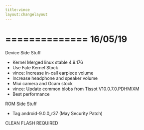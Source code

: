 ```yaml
---
title:vince
layout:changelayout 
---
```


==============
   16/05/19
==============
Device Side Stuff
* Kernel Merged linux stable 4.9.176
* Use Fate Kernel Stock
* vince: Increase in-call earpiece volume
* Increase headphone and speaker volume
* Miui camera and Gcam stock
* vince: Update common blobs from Tissot V10.0.7.0.PDHMIXM
* Best performance


ROM Side Stuff
* Tag android-9.0.0_r37 (May Security Patch)

CLEAN FLASH REQUIRED
